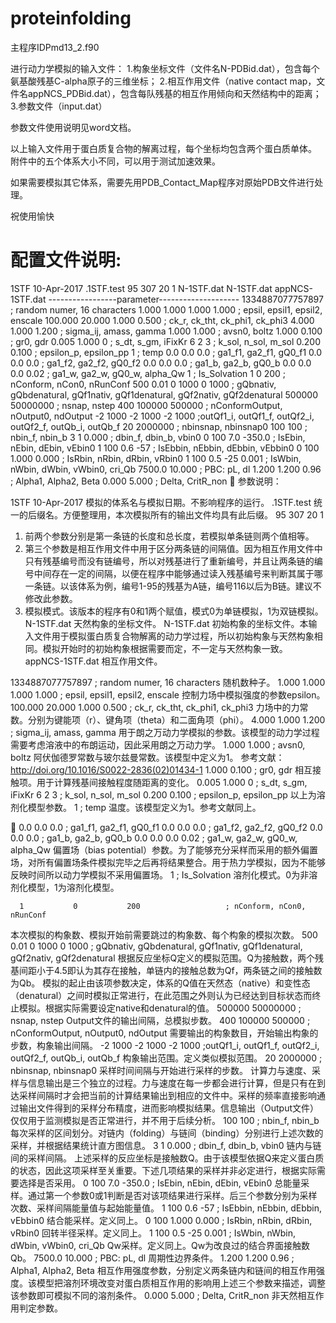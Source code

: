 # proteinfolding

主程序IDPmd13_2.f90

进行动力学模拟的输入文件：
1.构象坐标文件（文件名N-PDBid.dat），包含每个氨基酸残基C-alpha原子的三维坐标；
2.相互作用文件（native contact map，文件名appNCS_PDBid.dat），包含每队残基的相互作用倾向和天然结构中的距离；
3.参数文件（input.dat）

参数文件使用说明见word文档。

以上输入文件用于蛋白质复合物的解离过程，每个坐标均包含两个蛋白质单体。
附件中的五个体系大小不同，可以用于测试加速效果。

如果需要模拟其它体系，需要先用PDB_Contact_Map程序对原始PDB文件进行处理。

祝使用愉快

配置文件说明:
===============================================================================
1STF      10-Apr-2017
.1STF.test
95  307  20 1
N-1STF.dat
N-1STF.dat
appNCS-1STF.dat
-----------------parameter--------------------
1334887077757897                                  ; random numer, 16 characters
      1.000       1.000       1.000      1.000    ; epsil, epsil1, epsil2, enscale
    100.000      20.000       1.000      0.500    ; ck_r, ck_tht, ck_phi1, ck_phi3
      4.000       1.000       1.200               ; sigma_ij, amass, gamma
      1.000       1.000                           ; avsn0, boltz
      1.000       0.100                           ; gr0, gdr
      0.005       1.000       0                   ; s_dt, s_gm, iFixKr
      6           2           3                   ; k_sol, n_sol, m_sol
      0.200       0.100                           ; epsilon_p, epsilon_pp
      1                                       ; temp
      0.0         0.0         0.0                 ; ga1_f1, ga2_f1, gQ0_f1
      0.0         0.0         0.0                 ; ga1_f2, ga2_f2, gQ0_f2
      0.0         0.0         0.0                 ; ga1_b, ga2_b, gQ0_b
      0.0         0.0      0.0       0.02      ; ga1_w, ga2_w, gQ0_w, alpha_Qw
      1                                           ; Is_Solvation
      1           0           200                   ; nConform, nCon0, nRunConf
      500 0.01  0 1000  0 1000                      ; gQbnativ, gQbdenatural, gQf1nativ, gQf1denatural, gQf2nativ, gQf2denatural
     500000     50000000                           ; nsnap, nstep
        400      100000    500000                 ; nConformOutput, nOutput0, ndOutput
-2 1000  -2 1000  -2 1000                               ;outQf1_i, outQf1_f, outQf2_i, outQf2_f, outQb_i, outQb_f
         20     2000000                           ; nbinsnap, nbinsnap0
        100         100                           ; nbin_f, nbin_b
      3       1        0.000              ; dbin_f, dbin_b, vbin0
          0         100         7.0   -350.0    ; IsEbin, nEbin, dEbin, vEbin0
          1          100         0.6   -57    ; IsEbbin, nEbbin, dEbbin, vEbbin0
          0          100        1.000     0.000    ; IsRbin, nRbin, dRbin, vRbin0
          1          100        0.5   -25  0.001   ; IsWbin, nWbin, dWbin, vWbin0, cri_Qb
      7500.0      10.000                           ; PBC: pL, dl
      1.200       1.200         0.96              ; Alpha1, Alpha2, Beta
      0.000       5.000                           ; Delta, CritR_non

参数说明：

1STF      10-Apr-2017
模拟的体系名与模拟日期。不影响程序的运行。
.1STF.test
统一的后缀名。方便整理用，本次模拟所有的输出文件均具有此后缀。
95  307  20 1
1.    前两个参数分别是第一条链的长度和总长度，若模拟单条链则两个值相等。
2.    第三个参数是相互作用文件中用于区分两条链的间隔值。因为相互作用文件中只有残基编号而没有链编号，所以对残基进行了重新编号，并且让两条链的编号中间存在一定的间隔，以便在程序中能够通过读入残基编号来判断其属于哪一条链。以该体系为例，编号1-95的残基为A链，编号116以后为B链。建议不修改此参数。
3.    模拟模式。该版本的程序有0和1两个赋值，模式0为单链模拟，1为双链模拟。
N-1STF.dat
天然构象的坐标文件。
N-1STF.dat
初始构象的坐标文件。本输入文件用于模拟蛋白质复合物解离的动力学过程，所以初始构象与天然构象相同。模拟开始时的初始构象根据需要而定，不一定与天然构象一致。
appNCS-1STF.dat
相互作用文件。

1334887077757897                                  ; random numer, 16 characters
随机数种子。
      1.000       1.000       1.000      1.000    ; epsil, epsil1, epsil2, enscale
控制力场中模拟强度的参数epsilon。
    100.000      20.000       1.000      0.500    ; ck_r, ck_tht, ck_phi1, ck_phi3
力场中的力常数。分别为键能项（r）、键角项（theta）和二面角项（phi）。
      4.000       1.000       1.200               ; sigma_ij, amass, gamma
用于朗之万动力学模拟的参数。该模型的动力学过程需要考虑溶液中的布朗运动，因此采用朗之万动力学。
1.000       1.000                           ; avsn0, boltz
阿伏伽德罗常数与玻尔兹曼常数。该模型中定义为1。
参考文献：http://doi.org/10.1016/S0022-2836(02)01434-1
      1.000       0.100                           ; gr0, gdr
相互接触项。用于计算残基间接触程度随距离的变化。
      0.005       1.000       0                   ; s_dt, s_gm, iFixKr
      6           2           3                   ; k_sol, n_sol, m_sol
      0.200       0.100                           ; epsilon_p, epsilon_pp
以上为溶剂化模型参数。
1    ; temp
温度。该模型定义为1。参考文献同上。


      0.0         0.0         0.0                 ; ga1_f1, ga2_f1, gQ0_f1
      0.0         0.0         0.0                 ; ga1_f2, ga2_f2, gQ0_f2
      0.0         0.0         0.0                 ; ga1_b, ga2_b, gQ0_b
      0.0         0.0      0.0       0.02      ; ga1_w, ga2_w, gQ0_w, alpha_Qw
偏置场（bias potential）参数。为了能够充分采样而采用的额外偏置场，对所有偏置场条件模拟完毕之后再将结果整合。用于热力学模拟，因为不能够反映时间所以动力学模拟不采用偏置场。
      1                                           ; Is_Solvation
溶剂化模式。0为非溶剂化模型，1为溶剂化模型。

      1           0           200                   ; nConform, nCon0, nRunConf
本次模拟的构象数、模拟开始前需要跳过的构象数、每个构象的模拟次数。
      500  0.01  0 1000  0 1000                      ; gQbnativ, gQbdenatural, gQf1nativ, gQf1denatural, gQf2nativ, gQf2denatural
根据反应坐标Q定义的模拟范围。Q为接触数，两个残基间距小于4.5即认为其存在接触，单链内的接触总数为Qf，两条链之间的接触数为Qb。
模拟的起止由该项参数决定，体系的Q值在天然态（native）和变性态（denatural）之间时模拟正常进行，在此范围之外则认为已经达到目标状态而终止模拟。根据实际需要设定native和denatural的值。
     500000     50000000                           ; nsnap, nstep
Output文件的输出间隔，总模拟步数。
        400      100000    500000                 ; nConformOutput, nOutput0, ndOutput
需要输出的构象数目，开始输出构象的步数，构象输出间隔。
-2 1000  -2 1000  -2 1000                               ;outQf1_i, outQf1_f, outQf2_i, outQf2_f, outQb_i, outQb_f
构象输出范围。定义类似模拟范围。
         20     2000000                           ; nbinsnap, nbinsnap0
采样时间间隔与开始进行采样的步数。
计算力与速度、采样与信息输出是三个独立的过程。力与速度在每一步都会进行计算，但是只有在到达采样间隔时才会把当前的计算结果输出到相应的文件中。采样的频率直接影响通过输出文件得到的采样分布精度，进而影响模拟结果。信息输出（Output文件）仅仅用于监测模拟是否正常进行，并不用于后续分析。
        100         100                           ; nbin_f, nbin_b
每次采样的区间划分。对链内（folding）与链间（binding）分别进行上述次数的采样，并根据结果统计直方图信息。
      3       1        0.000              ; dbin_f, dbin_b, vbin0
链内与链间的采样间隔。
上述采样的反应坐标是接触数Q。由于该模型依据Q来定义蛋白质的状态，因此这项采样至关重要。下述几项结果的采样并非必定进行，根据实际需要选择是否采用。
          0         100         7.0   -350.0    ; IsEbin, nEbin, dEbin, vEbin0
总能量采样。通过第一个参数0或1判断是否对该项结果进行采样。后三个参数分别为采样次数、采样间隔能量值与起始能量值。
          1          100         0.6   -57    ; IsEbbin, nEbbin, dEbbin, vEbbin0
结合能采样。定义同上。
          0          100        1.000     0.000    ; IsRbin, nRbin, dRbin, vRbin0
回转半径采样。定义同上。
          1          100        0.5   -25  0.001   ; IsWbin, nWbin, dWbin, vWbin0, cri_Qb
Qw采样。定义同上。Qw为改良过的结合界面接触数Qb。
      7500.0      10.000                           ; PBC: pL, dl
周期性边界条件。
      1.200       1.200         0.96              ; Alpha1, Alpha2, Beta
相互作用强度参数，分别定义两条链内和链间的相互作用强度。该模型把溶剂环境改变对蛋白质相互作用的影响用上述三个参数来描述，调整该参数即可模拟不同的溶剂条件。
      0.000       5.000                           ; Delta, CritR_non
非天然相互作用判定参数。

     

